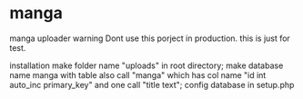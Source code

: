 # manga
manga uploader
warning
Dont use this porject in production. this is just for test.

installation
make folder name "uploads" in root directory;
make database name manga with table also call "manga" which has col name "id int auto_inc primary_key" and one call "title text";
config database in setup.php
